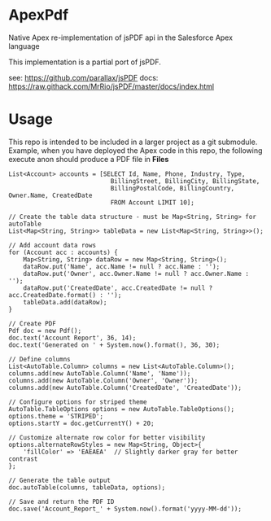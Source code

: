 # ApexPdf
Native Apex re-implementation of jsPDF api in the Salesforce Apex language

This implementation is a partial port of jsPDF.

see: https://github.com/parallax/jsPDF
docs: https://raw.githack.com/MrRio/jsPDF/master/docs/index.html

# Usage
This repo is intended to be included in a larger project as a git submodule.  
Example, when you have deployed the Apex code in this repo, the following execute anon should produce a PDF file in **Files**
```
List<Account> accounts = [SELECT Id, Name, Phone, Industry, Type,
                            BillingStreet, BillingCity, BillingState,
                            BillingPostalCode, BillingCountry, Owner.Name, CreatedDate
                            FROM Account LIMIT 10];

// Create the table data structure - must be Map<String, String> for autoTable
List<Map<String, String>> tableData = new List<Map<String, String>>();

// Add account data rows
for (Account acc : accounts) {
    Map<String, String> dataRow = new Map<String, String>();
    dataRow.put('Name', acc.Name != null ? acc.Name : '');
    dataRow.put('Owner', acc.Owner.Name != null ? acc.Owner.Name : '');
    dataRow.put('CreatedDate', acc.CreatedDate != null ? acc.CreatedDate.format() : '');
    tableData.add(dataRow);
}

// Create PDF
Pdf doc = new Pdf();
doc.text('Account Report', 36, 14);
doc.text('Generated on ' + System.now().format(), 36, 30);

// Define columns
List<AutoTable.Column> columns = new List<AutoTable.Column>();
columns.add(new AutoTable.Column('Name', 'Name'));
columns.add(new AutoTable.Column('Owner', 'Owner'));
columns.add(new AutoTable.Column('CreatedDate', 'CreatedDate'));

// Configure options for striped theme
AutoTable.TableOptions options = new AutoTable.TableOptions();
options.theme = 'STRIPED';
options.startY = doc.getCurrentY() + 20;

// Customize alternate row color for better visibility
options.alternateRowStyles = new Map<String, Object>{
    'fillColor' => 'EAEAEA'  // Slightly darker gray for better contrast
};

// Generate the table output
doc.autoTable(columns, tableData, options);

// Save and return the PDF ID
doc.save('Account_Report_' + System.now().format('yyyy-MM-dd'));
```
